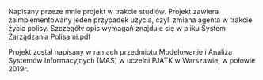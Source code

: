 Napisany przeze mnie projekt w trakcie studiów. 
Projekt zawiera zaimplementowany jeden przypadek użycia, czyli zmiana agenta w trakcie życia polisy.
Szczegóły opis wymagań znajduje się w pliku System Zarządzania Polisami.pdf

Projekt został napisany w ramach przedmiotu Modelowanie i Analiza Systemów Informacyjnych (MAS) w uczelni PJATK w Warszawie, w połowie 2019r.
